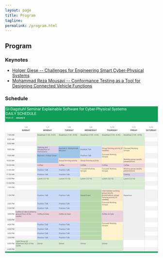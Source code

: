 ```yaml
---
layout: page
title: Program
tagline:
permalink: /program.html
---
```


## Program

### Keynotes

* [Holger Giese -- Challenges for Engineering Smart Cyber-Physical Systems](keynotes#holger-giese--challenges-for-engineering-smart-cyber-physical-systems)
* [Mohammad Reza Mousavi -- Conformance Testing as a Tool for Designing Connected Vehicle Functions](keynotes#mohammad-reza-mousavi--conformance-testing-as-a-tool-for-designing-connected-vehicle-functions)

### Schedule

<img src="assets/img/ES4CPS-Schedule.png"/>
